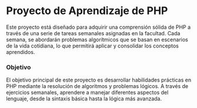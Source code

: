 <h1>Proyecto de Aprendizaje de PHP</h1>
Este proyecto está diseñado para adquirir una comprensión sólida de PHP a través de una serie de tareas semanales asignadas en la facultad. Cada semana, se abordarán problemas algorítmicos que se basan en escenarios de la vida cotidiana, lo que permitirá aplicar y consolidar los conceptos aprendidos.

<h3>Objetivo</h3>
El objetivo principal de este proyecto es desarrollar habilidades prácticas en PHP mediante la resolución de algoritmos y problemas lógicos. A través de ejercicios semanales, aprendere a manejar diferentes aspectos del lenguaje, desde la sintaxis básica hasta la lógica más avanzada.
